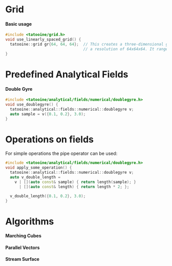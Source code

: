 # Grid
#### Basic usage
``` c++
#include <tatooine/grid.h>
void use_linearly_spaced_grid() {
  tatooine::grid gr{64, 64, 64};  // This creates a three-dimensional grid with
                                  // a resolution of 64x64x64. It ranges in [0,1]x[0,1]x[0,1]
}
```

# Predefined Analytical Fields
#### Double Gyre
``` c++
#include <tatooine/analytical/fields/numerical/doublegyre.h>
void use_doublegyre() {
  tatooine::analytical::fields::numerical::doublegyre v;
  auto sample = v({0.1, 0.2}, 3.0);
}
```

# Operations on fields
For simple operations the pipe operator can be used:
``` c++
#include <tatooine/analytical/fields/numerical/doublegyre.h>
void apply_some_operation() {
  tatooine::analytical::fields::numerical::doublegyre v;
  auto v_double_length = 
    v | [](auto const& sample) { return length(sample); }
      | [](auto const& length) { return length * 2; };

  v_double_length({0.1, 0.2}, 3.0);
}
```

# Algorithms
#### Marching Cubes
#### Parallel Vectors
#### Stream Surface
